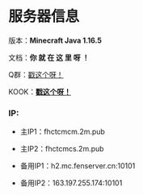 # 服务器信息  

版本：**Minecraft Java 1.16.5**

文档：**你  就  在  这  里  呀  ！**  

Q群：[戳这个呀！](https://jq.qq.com/?_wv=1027&k=0Ij67R6t)  

KOOK：[**戳这个呀！**](https://kook.top/eCOGOq)  

### IP:

* 主IP1：fhctcmcm.2m.pub

* 主IP2：fhctcmcs.2m.pub

* 备用IP1：h2.mc.fenserver.cn:10101

* 备用IP2：163.197.255.174:10101
